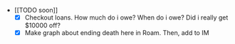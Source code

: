   * [[TODO soon]]
    * [x] Checkout loans. How much do i owe? When do i owe? Did i really get $10000 off?
    * [x] Make graph about ending death here in Roam. Then, add to IM